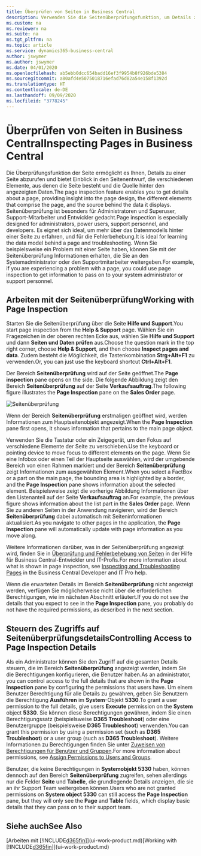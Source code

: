 ```yaml
---
title: Überprüfen von Seiten in Business Central
description: Verwenden Sie die Seitenüberprüfungsfunktion, um Details zum Seitenentwurf und zur Datenquelle anzuzeigen. Der Seiteninspektor eignet sich ideal zum Beheben von Problemen mit Ihren Daten.
ms.custom: na
ms.reviewer: na
ms.suite: na
ms.tgt_pltfrm: na
ms.topic: article
ms.service: dynamics365-business-central
author: jswymer
ms.author: jswymer
ms.date: 04/01/2020
ms.openlocfilehash: ab5ebb0dcc654badd16ef3f9954b8f926bde5384
ms.sourcegitcommit: a80afd4e5075018716efad76d82a54e158f1392d
ms.translationtype: HT
ms.contentlocale: de-DE
ms.lasthandoff: 09/09/2020
ms.locfileid: "3778245"
---
```

# <a name="inspecting-pages-in-business-central"></a><span data-ttu-id="9005f-104">Überprüfen von Seiten in Business Central</span><span class="sxs-lookup"><span data-stu-id="9005f-104">Inspecting Pages in Business Central</span></span>

<span data-ttu-id="9005f-105">Die Überprüfungsfunktion der Seite ermöglicht es Ihnen, Details zu einer Seite abzurufen und bietet Einblick in den Seitenentwurf, die verschiedenen Elemente, aus denen die Seite besteht und die Quelle hinter den angezeigten Daten.</span><span class="sxs-lookup"><span data-stu-id="9005f-105">The page inspection feature enables you to get details about a page, providing insight into the page design, the different elements that comprise the page, and the source behind the data it displays.</span></span> <span data-ttu-id="9005f-106">Seitenüberprüfung ist besonders für Administratoren und Superuser, Support-Mitarbeiter und Entwickler gedacht.</span><span class="sxs-lookup"><span data-stu-id="9005f-106">Page inspection is especially designed for administrators, power users, support personnel, and developers.</span></span> <span data-ttu-id="9005f-107">Es eignet sich ideal, um mehr über das Datenmodells hinter einer Seite zu erfahren, und für die Fehlerbehebung.</span><span class="sxs-lookup"><span data-stu-id="9005f-107">It is ideal for learning the data model behind a page and troubleshooting.</span></span> <span data-ttu-id="9005f-108">Wenn Sie beispielsweise ein Problem mit einer Seite haben, können Sie mit der Seitenüberprüfung Informationen erhalten, die Sie an den Systemadministrator oder den Supportmitarbeiter weitergeben.</span><span class="sxs-lookup"><span data-stu-id="9005f-108">For example, if you are experiencing a problem with a page, you could use page inspection to get information to pass on to your system administrator or support personnel.</span></span>

## <a name="working-with-page-inspection"></a><span data-ttu-id="9005f-109">Arbeiten mit der Seitenüberprüfung</span><span class="sxs-lookup"><span data-stu-id="9005f-109">Working with Page Inspection</span></span>

<span data-ttu-id="9005f-110">Starten Sie die Seitenüberprüfung über die Seite **Hilfe und Support**.</span><span class="sxs-lookup"><span data-stu-id="9005f-110">You start page inspection from the **Help & Support** page.</span></span> <span data-ttu-id="9005f-111">Wählen Sie ein Fragezeichen in der oberen rechten Ecke aus, wählen Sie **Hilfe und Support** und dann **Seiten und Daten prüfen** aus.</span><span class="sxs-lookup"><span data-stu-id="9005f-111">Choose the question mark in the top right corner, choose **Help & Support**, and then choose **Inspect pages and data**.</span></span> <span data-ttu-id="9005f-112">Zudem besteht die Möglichkeit, die Tastenkombination **Strg+Alt+F1** zu verwenden.</span><span class="sxs-lookup"><span data-stu-id="9005f-112">Or, you can just use the keyboard shortcut **Ctrl+Alt+F1**.</span></span>

<span data-ttu-id="9005f-113">Der Bereich **Seitenüberprüfung** wird auf der Seite geöffnet.</span><span class="sxs-lookup"><span data-stu-id="9005f-113">The **Page inspection** pane opens on the side.</span></span> <span data-ttu-id="9005f-114">Die folgende Abbildung zeigt den Bereich **Seitenüberprüfung** auf der Seite **Verkaufsauftrag**.</span><span class="sxs-lookup"><span data-stu-id="9005f-114">The following figure illustrates the **Page Inspection** pane on the **Sales Order** page.</span></span>

![Seitenüberprüfung](media/page-inspection-example.png)

<span data-ttu-id="9005f-116">Wenn der Bereich **Seitenüberprüfung** erstmaligen geöffnet wird, werden Informationen zum Hauptseitenobjekt angezeigt.</span><span class="sxs-lookup"><span data-stu-id="9005f-116">When the **Page Inspection** pane first opens, it shows information that pertains to the main page object.</span></span>

<span data-ttu-id="9005f-117">Verwenden Sie die Tastatur oder ein Zeigegerät, um den Fokus auf verschiedene Elemente der Seite zu verschieben.</span><span class="sxs-lookup"><span data-stu-id="9005f-117">Use the keyboard or pointing device to move focus to different elements on the page.</span></span> <span data-ttu-id="9005f-118">Wenn Sie eine Infobox oder einen Teil der Hauptseite auswählen, wird der umgebende Bereich von einen Rahmen markiert und der Bereich **Seitenüberprüfung** zeigt Informationen zum ausgewählten Element.</span><span class="sxs-lookup"><span data-stu-id="9005f-118">When you select a FactBox or a part on the main page, the bounding area is highlighted by a border, and the **Page Inspection** pane shows information about the selected element.</span></span> <span data-ttu-id="9005f-119">Beispielsweise zeigt die vorherige Abbildung Informationen über den Listenanteil auf der Seite **Verkaufsauftrag** an.</span><span class="sxs-lookup"><span data-stu-id="9005f-119">For example, the previous figure shows information about the list part in the **Sales Order** page.</span></span> <span data-ttu-id="9005f-120">Wenn Sie zu anderen Seiten in der Anwendung navigieren, wird der Bereich **Seitenüberprüfung** dabei automatisch mit Seiteninformationen aktualisiert.</span><span class="sxs-lookup"><span data-stu-id="9005f-120">As you navigate to other pages in the application, the **Page Inspection** pane will automatically update with page information as you move along.</span></span>

<span data-ttu-id="9005f-121">Weitere Informationen darüber, was in der Seitenüberprüfung angezeigt wird, finden Sie in [Überprüfung und Fehlerbehebung von Seiten](/dynamics365/business-central/dev-itpro/developer/devenv-inspecting-pages) in der Hilfe für Business Central-Entwickler und IT-Profis.</span><span class="sxs-lookup"><span data-stu-id="9005f-121">For more information about what is shown in page inspection, see [Inspecting and Troubleshooting Pages](/dynamics365/business-central/dev-itpro/developer/devenv-inspecting-pages) in the Business Central Developer and IT Pro help.</span></span>

<span data-ttu-id="9005f-122">Wenn die erwarteten Details im Bereich **Seitenüberprüfung** nicht angezeigt werden, verfügen Sie möglicherweise nicht über die erforderlichen Berechtigungen, wie im nächsten Abschnitt erläutert.</span><span class="sxs-lookup"><span data-stu-id="9005f-122">If you do not see the details that you expect to see in the **Page Inspection** pane, you probably do not have the required permissions, as described in the next section.</span></span>

## <a name="controlling-access-to-page-inspection-details"></a><span data-ttu-id="9005f-123">Steuern des Zugriffs auf Seitenüberprüfungsdetails</span><span class="sxs-lookup"><span data-stu-id="9005f-123">Controlling Access to Page Inspection Details</span></span>

<span data-ttu-id="9005f-124">Als ein Administrator können Sie den Zugriff auf die gesamten Details steuern, die im Bereich **Seitenüberprüfung** angezeigt werden, indem Sie die Berechtigungen konfigurieren, die Benutzer haben.</span><span class="sxs-lookup"><span data-stu-id="9005f-124">As an administrator, you can control access to the full details that are shown in the **Page Inspection** pane by configuring the permissions that users have.</span></span> <span data-ttu-id="9005f-125">Um einem Benutzer Berechtigung für alle Details zu gewähren, geben Sie Benutzern die Berechtigung **Ausführen** im **System**-Objekt **5330**.</span><span class="sxs-lookup"><span data-stu-id="9005f-125">To grant a user permission to the full details, give users **Execute** permission on the **System** object **5330**.</span></span> <span data-ttu-id="9005f-126">Sie können diese Berechtigungen gewähren, indem Sie einen Berechtigungssatz (beispielsweise **D365 Troubleshoot**) oder eine Benutzergruppe (beispielsweise **D365 Troubleshoot**) verwenden.</span><span class="sxs-lookup"><span data-stu-id="9005f-126">You can grant this permission by using a permission set (such as **D365 Troubleshoot**) or a user group (such as **D365 Troubleshoot**).</span></span> <span data-ttu-id="9005f-127">Weitere Informationen zu Berechtigungen finden Sie unter [Zuweisen von Berechtigungen für Benutzer und Gruppen](ui-define-granular-permissions.md).</span><span class="sxs-lookup"><span data-stu-id="9005f-127">For more information about permissions, see [Assign Permissions to Users and Groups](ui-define-granular-permissions.md).</span></span>

<span data-ttu-id="9005f-128">Benutzer, die keine Berechtigungen in **Systemobjekt 5330** haben, können dennoch auf den Bereich **Seitenüberprüfung** zugreifen, sehen allerdings nur die Felder **Seite** und **Tabelle**, die grundlegende Details anzeigen, die sie an ihr Support Team weitergeben können.</span><span class="sxs-lookup"><span data-stu-id="9005f-128">Users who are not granted permissions on **System object 5330** can still access the **Page Inspection** pane, but they will only see the **Page** and **Table** fields, which display basic details that they can pass on to their support team.</span></span>

## <a name="see-also"></a><span data-ttu-id="9005f-129">Siehe auch</span><span class="sxs-lookup"><span data-stu-id="9005f-129">See Also</span></span>

<span data-ttu-id="9005f-130">[Arbeiten mit [!INCLUDE[d365fin](includes/d365fin_md.md)]](ui-work-product.md)</span><span class="sxs-lookup"><span data-stu-id="9005f-130">[Working with [!INCLUDE[d365fin](includes/d365fin_md.md)]](ui-work-product.md)</span></span>  
